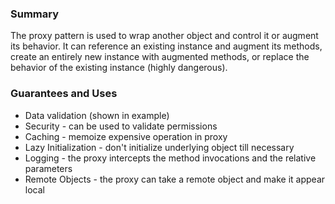 ### Summary

The proxy pattern is used to wrap another object and control it or augment its behavior. It can reference an existing instance and augment its methods, create an entirely new instance with augmented methods, or replace the behavior of the existing instance (highly dangerous).

### Guarantees and Uses

- Data validation (shown in example)
- Security - can be used to validate permissions
- Caching - memoize expensive operation in proxy
- Lazy Initialization - don't initialize underlying object till necessary
- Logging - the proxy intercepts the method invocations and the relative parameters
- Remote Objects - the proxy can take a remote object and make it appear local
